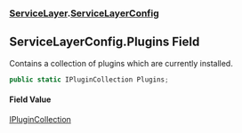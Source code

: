 ### [ServiceLayer](ServiceLayer.md 'ServiceLayer').[ServiceLayerConfig](ServiceLayer_ServiceLayerConfig.md 'ServiceLayer.ServiceLayerConfig')
## ServiceLayerConfig.Plugins Field
Contains a collection of plugins which are currently installed.  
```csharp
public static IPluginCollection Plugins;
```
#### Field Value
[IPluginCollection](ServiceLayer_IPluginCollection.md 'ServiceLayer.IPluginCollection')
